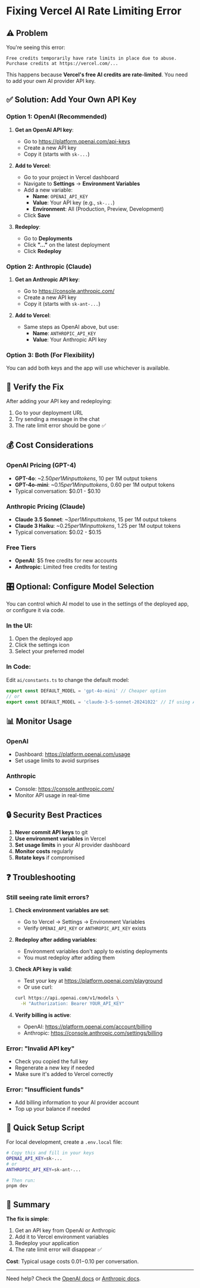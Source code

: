 # Fixing Vercel AI Rate Limiting Error

## ⚠️ Problem

You're seeing this error:
```
Free credits temporarily have rate limits in place due to abuse. 
Purchase credits at https://vercel.com/...
```

This happens because **Vercel's free AI credits are rate-limited**. You need to add your own AI provider API key.

## ✅ Solution: Add Your Own API Key

### Option 1: OpenAI (Recommended)

1. **Get an OpenAI API key**:
   - Go to https://platform.openai.com/api-keys
   - Create a new API key
   - Copy it (starts with `sk-...`)

2. **Add to Vercel**:
   - Go to your project in Vercel dashboard
   - Navigate to **Settings** → **Environment Variables**
   - Add a new variable:
     - **Name**: `OPENAI_API_KEY`
     - **Value**: Your API key (e.g., `sk-...`)
     - **Environment**: All (Production, Preview, Development)
   - Click **Save**

3. **Redeploy**:
   - Go to **Deployments**
   - Click **"..."** on the latest deployment
   - Click **Redeploy**

### Option 2: Anthropic (Claude)

1. **Get an Anthropic API key**:
   - Go to https://console.anthropic.com/
   - Create a new API key
   - Copy it (starts with `sk-ant-...`)

2. **Add to Vercel**:
   - Same steps as OpenAI above, but use:
     - **Name**: `ANTHROPIC_API_KEY`
     - **Value**: Your Anthropic API key

### Option 3: Both (For Flexibility)

You can add both keys and the app will use whichever is available.

## 🔧 Verify the Fix

After adding your API key and redeploying:

1. Go to your deployment URL
2. Try sending a message in the chat
3. The rate limit error should be gone ✅

## 💰 Cost Considerations

### OpenAI Pricing (GPT-4)
- **GPT-4o**: ~$2.50 per 1M input tokens, ~$10 per 1M output tokens
- **GPT-4o-mini**: ~$0.15 per 1M input tokens, ~$0.60 per 1M output tokens
- Typical conversation: $0.01 - $0.10

### Anthropic Pricing (Claude)
- **Claude 3.5 Sonnet**: ~$3 per 1M input tokens, ~$15 per 1M output tokens
- **Claude 3 Haiku**: ~$0.25 per 1M input tokens, ~$1.25 per 1M output tokens
- Typical conversation: $0.02 - $0.15

### Free Tiers
- **OpenAI**: $5 free credits for new accounts
- **Anthropic**: Limited free credits for testing

## 🎛️ Optional: Configure Model Selection

You can control which AI model to use in the settings of the deployed app, or configure it via code.

### In the UI:
1. Open the deployed app
2. Click the settings icon
3. Select your preferred model

### In Code:
Edit `ai/constants.ts` to change the default model:
```typescript
export const DEFAULT_MODEL = 'gpt-4o-mini' // Cheaper option
// or
export const DEFAULT_MODEL = 'claude-3-5-sonnet-20241022' // If using Anthropic
```

## 📊 Monitor Usage

### OpenAI
- Dashboard: https://platform.openai.com/usage
- Set usage limits to avoid surprises

### Anthropic
- Console: https://console.anthropic.com/
- Monitor API usage in real-time

## 🔒 Security Best Practices

1. **Never commit API keys** to git
2. **Use environment variables** in Vercel
3. **Set usage limits** in your AI provider dashboard
4. **Monitor costs** regularly
5. **Rotate keys** if compromised

## ❓ Troubleshooting

### Still seeing rate limit errors?

1. **Check environment variables are set**:
   - Go to Vercel → Settings → Environment Variables
   - Verify `OPENAI_API_KEY` or `ANTHROPIC_API_KEY` exists

2. **Redeploy after adding variables**:
   - Environment variables don't apply to existing deployments
   - You must redeploy after adding them

3. **Check API key is valid**:
   - Test your key at https://platform.openai.com/playground
   - Or use curl:
   ```bash
   curl https://api.openai.com/v1/models \
     -H "Authorization: Bearer YOUR_API_KEY"
   ```

4. **Verify billing is active**:
   - OpenAI: https://platform.openai.com/account/billing
   - Anthropic: https://console.anthropic.com/settings/billing

### Error: "Invalid API key"

- Check you copied the full key
- Regenerate a new key if needed
- Make sure it's added to Vercel correctly

### Error: "Insufficient funds"

- Add billing information to your AI provider account
- Top up your balance if needed

## 🚀 Quick Setup Script

For local development, create a `.env.local` file:

```bash
# Copy this and fill in your keys
OPENAI_API_KEY=sk-...
# or
ANTHROPIC_API_KEY=sk-ant-...

# Then run:
pnpm dev
```

## 📝 Summary

**The fix is simple**:
1. Get an API key from OpenAI or Anthropic
2. Add it to Vercel environment variables
3. Redeploy your application
4. The rate limit error will disappear ✅

**Cost**: Typical usage costs $0.01-$0.10 per conversation.

---

Need help? Check the [OpenAI docs](https://platform.openai.com/docs) or [Anthropic docs](https://docs.anthropic.com/).

